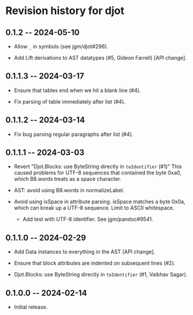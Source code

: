 # Revision history for djot

## 0.1.2 -- 2024-05-10

* Allow `_` in symbols (see jgm/djot#296).

* Add Lift derivations to AST datatypes (#5, Gideon Farrell) [API change].

## 0.1.1.3 -- 2024-03-17

* Ensure that tables end when we hit a blank line (#4).

* Fix parsing of table immediately after list (#4).

## 0.1.1.2 -- 2024-03-14

* Fix bug parsing regular paragraphs after list (#4).

## 0.1.1.1 -- 2024-03-03

* Revert "Djot.Blocks: use ByteString directly in `toIdentifier` (#1)"
  This caused problems for UTF-8 sequences that contained the
  byte 0xa0, which B8.words treats as a space character.

* AST: avoid using B8.words in normalizeLabel.

* Avoid using isSpace in attribute parsing. isSpace matches a byte 0x0a,
  which can break up a UTF-8 sequence. Limit to ASCII whitespace.

  * Add test with UTF-8 identifier. See jgm/pandoc#9541.

## 0.1.1.0 -- 2024-02-29

* Add Data instances to everything in the AST [API change].

* Ensure that block attributes are indented on subsequent lines (#2).

* Djot.Blocks: use ByteString directly in `toIdentifier` (#1,
  Vaibhav Sagar).

## 0.1.0.0 -- 2024-02-14

* Initial release.

